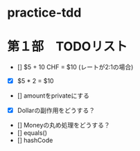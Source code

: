# practice-tdd

# 第１部　TODOリスト

- [] $5 +  10 CHF = $10 (レートが2:1の場合)
- [x] $5 * 2 = $10
- [] amountをprivateにする
- [x] Dollarの副作用をどうする？
- [] Moneyの丸め処理をどうする？
- [] equals()
- [] hashCode